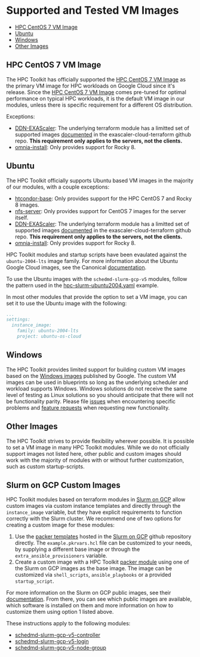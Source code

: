 # Supported and Tested VM Images

* [HPC CentOS 7 VM Image](#hpc-centos-7-vm-image)
* [Ubuntu](#ubuntu)
* [Windows](#windows)
* [Other Images](#other-images)

## HPC CentOS 7 VM Image
The HPC Toolkit has officially supported the [HPC CentOS 7 VM Image][hpcimage] as the
primary VM image for HPC workloads on Google Cloud since it's release. Since the
[HPC CentOS 7 VM Image][hpcimage] comes pre-tuned for optimal performance on
typical HPC workloads, it is the default VM image in our modules, unless there
is specific requirement for a different OS distribution.

Exceptions:

* [DDN-EXAScaler]: The underlying terraform module has a limitted set of
  supported images [documented][exascalerimages] in the exascaler-cloud-terraform
  github repo. **This requirement only applies to the servers, not the clients.**
* [omnia-install]: Only provides support for Rocky 8.

[hpcimage]: https://cloud.google.com/blog/topics/hpc/introducing-hpc-vm-images

## Ubuntu
The HPC Toolkit officially supports Ubuntu based VM images in the majority of
our modules, with a couple exceptions:

* [htcondor-base]: Only provides support for the HPC CentOS 7 and Rocky 8 images.
* [nfs-server]: Only provides support for CentOS 7 images for the server itself.
* [DDN-EXAScaler]: The underlying terraform module has a limitted set of
  supported images [documented][exascalerimages] in the exascaler-cloud-terraform
  github repo. **This requirement only applies to the servers, not the clients.**
* [omnia-install]: Only provides support for Rocky 8.

HPC Toolkit modules and startup scripts
have been evaulated against the `ubuntu-2004-lts` image family. For more
information about the Ubuntu Google Cloud images, see the Canonical
[documentation](https://ubuntu.com/server/docs/cloud-images/google-cloud-engine).

To use the Ubuntu images with the `schedmd-slurm-gcp-v5` modules, follow
the pattern used in the [hpc-slurm-ubuntu2004.yaml] example.

In most other modules that provide the option to set a VM image, you can set it
to use the Ubuntu image with the following:

```yaml
...
settings:
  instance_image:
    family: ubuntu-2004-lts
    project: ubuntu-os-cloud
```

[htcondor-base]: ../community/modules/scheduler/htcondor-configure/README.md
[nfs-server]: ../community/modules/file-system/nfs-server/README.md
[DDN-EXAScaler]: ../community/modules/file-system/DDN-EXAScaler/README.md
[exascalerimages]: https://github.com/DDNStorage/exascaler-cloud-terraform/blob/master/gcp/README.md#boot-image-options
[omnia-install]: ../community/modules/scripts/omnia-install/README.md
[hpc-slurm-ubuntu2004.yaml]: ../community/examples/hpc-slurm-ubuntu2004.yaml

## Windows

The HPC Toolkit provides limited support for building custom VM images based on
the [Windows images][windows-images] published by Google. The custom VM images
can be used in blueprints so long as the underlying scheduler and workload
supports Windows. Windows solutions do not receive the same level of testing as
Linux solutions so you should anticipate that there will not be functionality
parity. Please file [issues] when encountering specific problems and [feature
requests][features] when requesting new functionality.

[windows-images]: https://cloud.google.com/compute/docs/images/os-details#windows_server
[issues]: https://github.com/GoogleCloudPlatform/hpc-toolkit/issues
[features]: https://github.com/GoogleCloudPlatform/hpc-toolkit/discussions/categories/ideas-and-feature-requests

## Other Images

The HPC Toolkit strives to provide flexibility wherever possible. It is possible
to set a VM image in many HPC Toolkit modules. While we do not officially
support images not listed here, other public and custom images should work with
the majority of modules with or without further customization, such as custom
startup-scripts.

## Slurm on GCP Custom Images

HPC Toolkit modules based on terraform modules in [Slurm on GCP][slurm-gcp]
allow custom images via custom instance templates and directly through the
`instance_image` variable, but they have explicit requirements to function
correctly with the Slurm cluster. We recommend one of two options for creating a
custom image for these modules:

1. Use the [packer templates][slurm-gcp-packer] hosted in the
   [Slurm on GCP][slurm-gcp] github repository directly. The
   `example.pkrvars.hcl` file can be customized to your needs, by supplying a
   different base image or through the `extra_ansible_provisioners` variable.
1. Create a custom image with a HPC Toolkit [packer module][hpc-toolkit-packer]
   using one of the Slurm on GCP images as the base image. The image can be
   customized via `shell_scripts`, `ansible_playbooks` or a provided
   `startup_script`.

For more information on the Slurm on GCP public images, see their
[documentation][slurm-gcp-images]. From there, you can see which public images
are available, which software is installed on them and more information on how
to customize them using option 1 listed above.

These instructions apply to the following modules:

* [schedmd-slurm-gcp-v5-controller]
* [schedmd-slurm-gcp-v5-login]
* [schedmd-slurm-gcp-v5-node-group]

[slurm-gcp]: https://github.com/SchedMD/slurm-gcp
[slurm-gcp-packer]: https://github.com/SchedMD/slurm-gcp/tree/master/packer
[slurm-gcp-images]: https://github.com/SchedMD/slurm-gcp/blob/master/docs/images.md
[hpc-toolkit-packer]: ../modules/packer/custom-image
[schedmd-slurm-gcp-v5-controller]: ../community/modules/scheduler/schedmd-slurm-gcp-v5-controller
[schedmd-slurm-gcp-v5-login]: ../community/modules/scheduler/schedmd-slurm-gcp-v5-login
[schedmd-slurm-gcp-v5-node-group]: ../community/modules/compute/schedmd-slurm-gcp-v5-node-group
